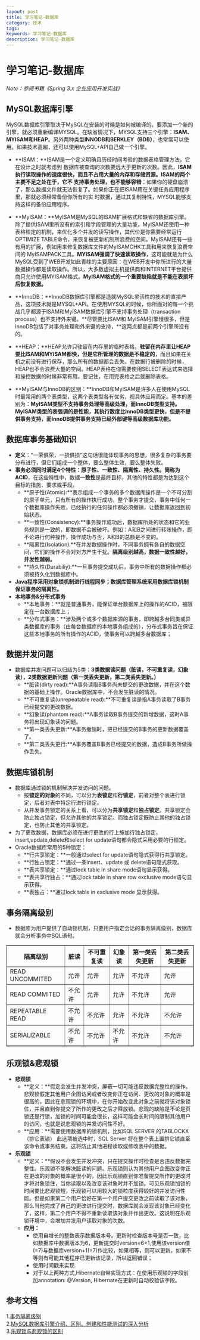 ```yaml
---
layout: post
title: 学习笔记-数据库
category: 技术
tags: 
keywords: 学习笔记-数据库
description: 学习笔记-数据库
---
```

# 学习笔记-数据库
*Note：参阅书籍《Spring 3.x 企业应用开发实战》*
## MySQL数据库引擎
MySQL数据库引擎取决于MySQL在安装的时候是如何被编译的。要添加一个新的引擎，就必须重新编译MYSQL。在缺省情况下，MYSQL支持三个引擎：**ISAM、MYISAM和HEAP**。另外两种类型**INNODB和BERKLEY（BDB）**，也常常可以使用。如果技术高超，还可以使用MySQL+API自己做一个引擎。

- **ISAM：**ISAM是一个定义明确且历经时间考验的数据表格管理方法，它在设计之时就考虑到 数据库被查询的次数要远大于更新的次数。因此，**ISAM执行读取操作的速度很快，而且不占用大量的内存和存储资源。ISAM的两个主要不足之处在于，它不 支持事务处理，也不能够容错**：如果你的硬盘崩溃了，那么数据文件就无法恢复了。如果你正在把ISAM用在关键任务应用程序里，那就必须经常备份你所有的实 时数据，通过其复制特性，MYSQL能够支持这样的备份应用程序。

- **MyISAM：**MyISAM是MySQL的ISAM扩展格式和缺省的数据库引擎。除了提供ISAM里所没有的索引和字段管理的大量功能，MyISAM还使用一种表格锁定的机制，来优化多个并发的读写操作，其代价是你需要经常运行OPTIMIZE TABLE命令，来恢复被更新机制所浪费的空间。MyISAM还有一些有用的扩展，例如用来修复数据库文件的MyISAMCHK工具和用来恢复浪费空间的 MyISAMPACK工具。**MYISAM强调了快速读取操作**，这可能就是为什么MySQL受到了WEB开发如此青睐的主要原因：在WEB开发中你所进行的大量数据操作都是读取操作。所以，大多数虚拟主机提供商和INTERNET平台提供商只允许使用MYISAM格式。**MyISAM格式的一个重要缺陷就是不能在表损坏后恢复数据。**

- **InnoDB：**InnoDB数据库引擎都是造就MySQL灵活性的技术的直接产品，这项技术就是MYSQL+API。在使用MYSQL的时候，你所面对的每一个挑战几乎都源于ISAM和MyISAM数据库引擎不支持事务处理（transaction process）也不支持外来键。**尽管要比ISAM和 MyISAM引擎慢很多，但是InnoDB包括了对事务处理和外来键的支持，**这两点都是前两个引擎所没有的。

- **HEAP：**HEAP允许只驻留在内存里的临时表格。**驻留在内存里让HEAP要比ISAM和MYISAM都快，但是它所管理的数据是不稳定的**，而且如果在关机之前没有进行保存，那么所有的数据都会丢失。在数据行被删除的时候，HEAP也不会浪费大量的空间。HEAP表格在你需要使用SELECT表达式来选择和操控数据的时候非常有用。要记住，在用完表格之后就删除表格。

- **MyISAM与InnoDB的区别：**InnoDB和MyISAM是许多人在使用MySQL时最常用的两个表类型，这两个表类型各有优劣，视具体应用而定。基本的差别为：**MyISAM类型不支持事务处理等高级处理，而InnoDB类型支持。MyISAM类型的表强调的是性能，其执行数度比InnoDB类型更快，但是不提供事务支持，而InnoDB提供事务支持已经外部键等高级数据库功能。**


## 数据库事务基础知识
- **定义**：“一荣俱荣，一损俱损”这句话很能体现事务的思想，很多复杂的事务要分布进行，但它们组成一个整体，要么整体生效，要么整体失败。
- **事务必须同时满足4个特性：**原子性、一致性、隔离性、持久性。简称为**ACID**，在这些特性中，数据**一致性**是最终目标，其他的特性都是为达到这个目标的措施、要求或手段。
  - **原子性(Atomic):**表示组成一个事务的多个数据库操作是一个不可分割的原子单元，只有所有的操作执行成功，整个事务才提交，事务中任何一个数据库操作失败，已经执行的任何操作都必须撤销，让数据库返回到初始状态。
  - **一致性(Consistency):**事务操作成功后，数据库所处的状态和它的业务规则是一致的，即数据不会被破坏。例如：A和B之间进行转账操作，即不论进行何种操作，操作成功与否，A和B的总额是不变的。
  - **隔离性(Isolation):**在并发数据操作时，不同事务拥有各自的数据空间，它们的操作不会对对方产生干扰。**隔离级别越高，数据一致性越好，并发性越弱。**
  - **持久性(Durabiliy):**一旦事务提交成功后，事务中所有的数据操作都必须被持久化到数据库中。
- **Java程序采用对象锁机制进行线程同步；数据库管理系统采用数据库锁机制保证事务的隔离性。**
- **本地事务&分布式事务**
  - **本地事务：**就是普通事务，能保证单台数据库上的操作的ACID，被限定在一台数据库上；
  - **分布式事务：**涉及两个或多个数据库源的事务，即跨越多台同类或异类数据库的事务（由每台数据库的本地事务组成的），分布式事务旨在保证这些本地事务的所有操作的ACID，使事务可以跨越多台数据库；

## 数据并发问题
- 数据库并发问题可以归结为5类：**3类数据读问题（脏读，不可重复读，幻象读），2类数据更新问题（第一类丢失更新，第二类丢失更新。）**
  - **脏读(dirty read):**A事务读取B事务尚未提交的更改数据，并在这个数据的基础上操作。Oracle数据库中，不会发生脏读的情况。
  - **不可重复读(unrepeatable read):**不可重复读是指A事务读取了B事务已经提交的更改数据。
  - **幻象读(phantom read):**A事务读取B事务提交的新增数据，这时A事务将出现幻象读的问题。
  - **第一类丢失更新:**A事务撤销时，把已经提交的B事务的更新数据覆盖了。
  - **第二类丢失更行:**A事务覆盖B事务已经提交的数据，造成B事务所做操作丢失。

## 数据库锁机制
- 数据库通过锁的机制解决并发访问的问题。
  - 按**锁定的对象**的不同，可以分为**表锁定**和**行锁定**，前者对整个表进行锁定，后者对表中特定行进行锁定。
  - 从并发事务锁定的关系上看，可以分为**共享锁定**和**独占锁定**。共享锁定会防止独占锁定，但允许其他的共享锁定。而独占锁定既防止其他的独占锁定，也防止其他的共享锁定。
- 为了更改数据，数据库必须在进行更改的行上施加行独占锁定，insert,update,delete和select for update语句都会隐式采用必要的行锁定。
- Oracle数据库常用的5种锁定：
  - **行共享锁定：**一般通过select for update语句隐式获得行共享锁定。
  - **行独占锁定：**通过一条insert、update 或 delete语句隐式获取。
  - **表共享锁定：**通过lock table in share mode语句显示获得。
  - **表共享行独占：**通过lock table in share row exclusive mode语句显示获得。
  - **表独占：**通过lock table in exclusive mode 显示获得。

## 事务隔离级别
- 数据库为用户提供了自动锁机制，只要用户指定会话的事务隔离级别，数据库就会分析事务中SQL语句。
<table border="1" width="100%" >
  <tr><th>隔离级别</th><th>脏读</th><th>不可重复读</th><th>幻象读</th><th>第一类丢失更新</th><th>第二类丢失更新</th></tr>
  <tr><td>READ UNCOMMITED</td><td>允许</td><td>允许</td><td>允许</td><td>不允许</td><td>允许</td></tr>
  <tr><td>READ COMMITED</td><td>不允许</td><td>允许</td><td>允许</td><td>不允许</td><td>允许</td></tr>
  <tr><td>REPEATABLE READ</td><td>不允许</td><td>不允许</td><td>允许</td><td>不允许</td><td>不允许</td></tr>
  <tr><td>SERIALIZABLE</td><td>不允许</td><td>不允许</td><td>不允许</td><td>不允许</td><td>不允许</td></tr>
</table>

## 乐观锁&悲观锁
- **悲观锁**
  - **定义：**假定会发生并发冲突，屏蔽一切可能违反数据完整性的操作。悲观锁假定其他用户企图访问或者改变你正在访问、更改的对象的概率是很高的，因此在悲观锁的环境中，在你开始改变此对象之前就将该对象锁住，并且直到你提交了所作的更改之后才释放锁。悲观的缺陷是不论是页锁还是行锁，加锁的时间可能会很长，这样可能会长时间的限制其他用户的访问，也就是说悲观锁的并发访问性不好。
  - **应用：**需要使用数据库的锁机制，比如SQL SERVER 的TABLOCKX（排它表锁） 此选项被选中时，SQL  Server  将在整个表上置排它锁直至该命令或事务结束。这将防止其他进程读取或修改表中的数据。
- **乐观锁**
  - **定义：**假设不会发生并发冲突，只在提交操作时检查是否违反数据完整性。乐观锁不能解决脏读的问题。乐观锁则认为其他用户企图改变你正在更改的对象的概率是很小的，因此乐观锁直到你准备提交所作的更改时才将对象锁住，当你读取以及改变该对象时并不加锁。可见乐观锁加锁的时间要比悲观锁短，乐观锁可以用较大的锁粒度获得较好的并发访问性能。但是如果第二个用户恰好在第一个用户提交更改之前读取了该对象，那么当他完成了自己的更改进行提交时，数据库就会发现该对象已经变化了，这样，第二个用户不得不重新读取该对象并作出更改。这说明在乐观锁环境中，会增加并发用户读取对象的次数。
  - **应用：** 
    - 使用自增长的整数表示数据版本号。更新时检查版本号是否一致，比如数据库中数据版本为6，更新提交时version=6+1,使用该version值(=7)与数据库version+1(=7)作比较，如果相等，则可以更新，如果不等则有可能其他程序已更新该记录，所以返回错误；
    - 使用时间戳来实现.
    - 对于以上两种方式,Hibernate自带实现方式：在使用乐观锁的字段前加annotation: @Version, Hibernate在更新时自动校验该字段。

## 参考文档
1.<a href="http://uule.iteye.com/blog/1445678" target="_blank">事务隔离级别</a><br> 
2.<a href="http://www.jb51.net/article/38004.htm" target="_blank">MySQL数据库引擎介绍、区别、创建和性能测试的深入分析</a><br>
3.<a href="http://www.cnblogs.com/Bob-FD/p/3352216.html" target="_blank">乐观锁与悲观锁的区别</a><br>